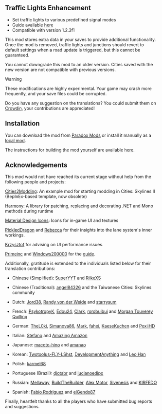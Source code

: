 ## Traffic Lights Enhancement

* Set traffic lights to various predefined signal modes
* Guide available [here](https://github.com/slyh/Cities2-TrafficLightsEnhancement/tree/master/GUIDE.md)
* Compatible with version 1.2.3f1

This mod stores extra data in your saves to provide additional functionality. Once the mod is removed, traffic lights and junctions should revert to default settings when a road update is triggered, but this cannot be guaranteed.

You cannot downgrade this mod to an older version. Cities saved with the new version are not compatible with previous versions.

> [!WARNING]
> These modifications are highly experimental. Your game may crash more frequently, and your save files could be corrupted.

Do you have any suggestion on the translations? You could submit them on [Crowdin](https://crowdin.com/project/Cities2-TrafficLightsEnhancement), your contributions are appreciated!

## Installation

You can download the mod from [Paradox Mods](https://mods.paradoxplaza.com/mods/78960/Windows) or install it manually as a [local mod](https://cs2.paradoxwikis.com/Modding_Toolchain#Local_Mods_Location).

The instructions for building the mod yourself are available [here](https://github.com/slyh/Cities2-TrafficLightsEnhancement/tree/master/BUILD.md).

## Acknowledgements

This mod would not have reached its current stage without help from the following people and projects:

[Cities2Modding](https://github.com/optimus-code/Cities2Modding): An example mod for starting modding in Cities: Skylines II (BepInEx-based template, now obsolete)

[Harmony](https://github.com/pardeike/Harmony): A library for patching, replacing and decorating .NET and Mono methods during runtime

[Material Design Icons](https://github.com/google/material-design-icons): Icons for in-game UI and textures

[PickledDragon](https://github.com/EisbarGFX) and [Rebecca](https://github.com/slash-under) for their insights into the lane system's inner workings.

[Krzysztof](https://github.com/krzychu124) for advising on UI performance issues.

[Primeinc](https://github.com/primeinc) and [Windows200000](https://github.com/Windows200000) for the [guide](https://github.com/slyh/Cities2-TrafficLightsEnhancement/tree/master/GUIDE.md).

Additionally, gratitude is extended to the individuals listed below for their translation contributions:

* Chinese (Simplified): [SuperYYT](https://github.com/SuperYYT) and [RilkeXS](https://crowdin.com/profile/rilkexs)

* Chinese (Traditional): [angel84326](https://github.com/angel84326) and the Taiwanese Cities: Skylines community

* Dutch: [Jord38](https://github.com/Jord38), [Randy von der Weide](https://crowdin.com/profile/thesonnyx) and [starrysum](https://crowdin.com/profile/starrysum)

* French: [PsykotropyK](https://github.com/PsykotropyK), [Edou24](https://github.com/Edou24), [Clark](https://crowdin.com/profile/clarkent), [rorobuibui](https://crowdin.com/profile/rorobuibui) and [Morgan Touverey Quilling](https://crowdin.com/profile/mtouverey)

* German: [TheL0ki](https://github.com/TheL0ki), [Simanova86](https://github.com/Simanova86), [Mark](https://crowdin.com/profile/randomkuchen), [fahei](https://github.com/fahei), [KaeseKuchen](https://crowdin.com/profile/kaesemitkuchen) and [PoxiiHD](https://crowdin.com/profile/poxiihd)

* Italian: [Stefano](https://crowdin.com/profile/furios) and [Amazing Amazon](https://crowdin.com/profile/bertrandmati)

* Japanese: [macoto-hino](https://github.com/macoto-hino) and [amanao](https://crowdin.com/profile/amanao)

* Korean: [Twotoolus-FLY-LShst](https://github.com/Twotoolus-FLY-LShst), [DevelopmentAnything](https://github.com/DevelopmentAnything) and [Leo Han](https://crowdin.com/profile/akdls4707)

* Polish: [karmel68](https://crowdin.com/profile/karmel68)

* Portuguese (Brazil): [djotabr](https://github.com/djotabr) and [lucianoedipo](https://github.com/lucianoedipo)

* Russian: [Mellaway](https://github.com/Mellaway), [BuiIdTheBuilder](https://github.com/BuiIdTheBuilder), [Alex Motor](https://crowdin.com/profile/orwester), [Sivenesis](https://crowdin.com/profile/sivenesis) and [KIRFEDO](https://crowdin.com/profile/kirfedo)

* Spanish: [Fabio Rodriguez](https://crowdin.com/profile/elwingcr) and [elGendo87](https://crowdin.com/profile/elgendo87)

Finally, heartfelt thanks to all the players who have submitted bug reports and suggestions.